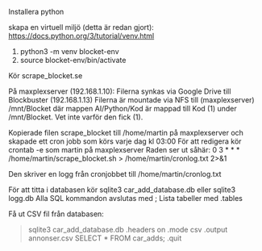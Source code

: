 Installera python

skapa en virtuell miljö (detta är redan gjort):
https://docs.python.org/3/tutorial/venv.html
1. python3 -m venv blocket-env
2. source blocket-env/bin/activate

Kör scrape_blocket.se

På maxplexserver (192.168.1.10):
Filerna synkas via Google Drive till Blockbuster (192.168.1.13)
Filerna är mountade via NFS till (maxplexserver) /mnt/Blocket där mappen AI/Python/Kod är mappad till Kod (1) under /mnt/Blocket. Vet inte varför den fick (1).

Kopierade filen scrape_blocket till /home/martin på maxplexserver och skapade ett cron jobb som körs varje dag kl 03:00
För att redigera kör crontab -e som martin på maxplexserver
Raden ser ut såhär:
0 3 * * * /home/martin/scrape_blocket.sh > /home/martin/cronlog.txt 2>&1

Den skriver en logg från cronjobbet till /home/martin/cronlog.txt

För att titta i databasen kör
sqlite3 car_add_database.db eller sqlite3 logg.db
Alla SQL kommandon avslutas med ;
Lista tabeller med .tables

Få ut CSV fil från databasen:
>sqlite3 car_add_database.db
.headers on
.mode csv
.output annonser.csv
SELECT * FROM car_adds;
.quit